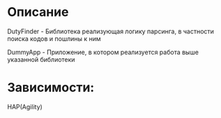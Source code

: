 # Описание
DutyFinder - Библиотека реализующая логику парсинга, в частности поиска кодов и пошлины к ним

DummyApp - Приложение, в котором реализуется работа выше указанной библиотеки

# Зависимости:
HAP(Agility)
